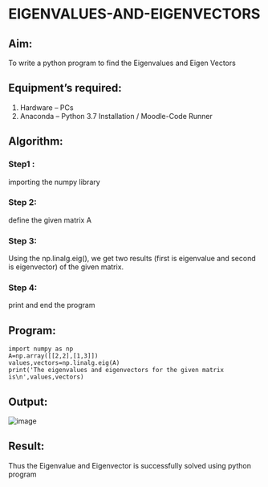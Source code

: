 # EIGENVALUES-AND-EIGENVECTORS
## Aim:
To write a python program to find the Eigenvalues and Eigen Vectors
## Equipment’s required:
1. 	Hardware – PCs
2. 	Anaconda – Python 3.7 Installation / Moodle-Code Runner
## Algorithm:
### Step1 :
importing the numpy library
### Step 2: 
define the given matrix A
### Step 3: 
Using the np.linalg.eig(),  we get two results (first is eigenvalue and second is eigenvector) of the given matrix.
### Step 4: 
print and end the program
## Program:

```
import numpy as np
A=np.array([[2,2],[1,3]])
values,vectors=np.linalg.eig(A)
print('The eigenvalues and eigenvectors for the given matrix is\n',values,vectors)
```
## Output:
![image](https://github.com/ArchanaSharikalHarinarayanan/EIGENVALUES-AND-EIGENVECTORS/assets/155506447/3fa64ede-fa94-444d-bbb2-09061ce872bf)

## Result:
Thus the Eigenvalue and Eigenvector is successfully solved using python program
